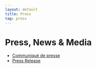```yaml
---
layout: default
title: Press
tag: press
---
```


# Press, News & Media

* <a href="/docs/Communique_de_presse.pdf">Communiqué de presse</a>
* <a href="/docs/Press_release.pdf">Press Release</a>

